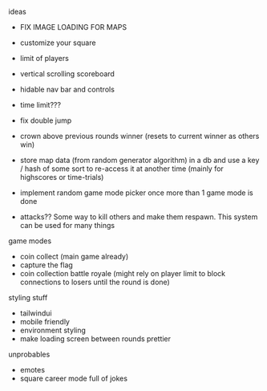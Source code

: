ideas

- FIX IMAGE LOADING FOR MAPS

- customize your square
- limit of players
- vertical scrolling scoreboard
- hidable nav bar and controls
- time limit???
- fix double jump
- crown above previous rounds winner (resets to current winner as others win)
- store map data (from random generator algorithm) in a db and use a key / hash of some sort to re-access it at another time (mainly for highscores or time-trials)
- implement random game mode picker once more than 1 game mode is done
- attacks?? Some way to kill others and make them respawn. This system can be used for many things

game modes

- coin collect (main game already)
- capture the flag
- coin collection battle royale (might rely on player limit to block connections to losers until the round is done)

styling stuff

- tailwindui
- mobile friendly
- environment styling
- make loading screen between rounds prettier

unprobables

- emotes
- square career mode full of jokes
